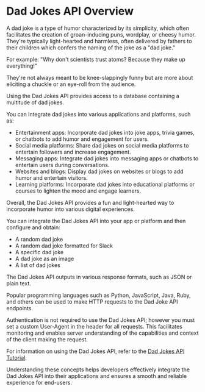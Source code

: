 # Dad Jokes API Overview

A dad joke is a type of humor characterized by its simplicity, which often facilitates the creation of groan-inducing puns, wordplay, or cheesy humor. They're typically light-hearted and harmless, often delivered by fathers to their children which confers the naming of the joke as a "dad joke."

For example:
  "Why don't scientists trust atoms? Because they make up everything!"

They're not always meant to be knee-slappingly funny but are more about eliciting a chuckle or an eye-roll from the audience.

Using the Dad Jokes API provides access to a database containing a multitude of dad jokes.

You can integrate dad jokes into various applications and platforms, such as:
* Entertainment apps: Incorporate dad jokes into joke apps, trivia games, or chatbots to add humor and engagement for users.
* Social media platforms: Share dad jokes on social media platforms to entertain followers and increase engagement.
* Messaging apps: Integrate dad jokes into messaging apps or chatbots to entertain users during conversations.
* Websites and blogs: Display dad jokes on websites or blogs to add humor and entertain visitors.
* Learning platforms: Incorporate dad jokes into educational platforms or courses to lighten the mood and engage learners.

Overall, the Dad Jokes API provides a fun and light-hearted way to incorporate humor into various digital experiences.

You can integrate the Dad Jokes API into your app or platform and then configure and obtain:  
* A random dad joke
* A random dad joke formatted for Slack
* A specific dad joke
* A dad joke as an image
* A list of dad jokes

The Dad Jokes API outputs in various response formats, such as JSON or plain text.

Popular programming languages such as Python, JavaScript, Java, Ruby, and others can be used to make HTTP requests to the Dad Joke API endpoints

Authentication is not required to use the Dad Jokes API; however you must set a custom User-Agent in the header for all requests. This facilitates monitoring and enables server understanding of the capabilities and context of the client making the request.

For information on using the Dad Jokes API, refer to the [Dad Jokes API Tutorial](https://kurtnheiss.github.io/dad_jokes_files/dad_jokes_tutorial.html).

 


  

Understanding these concepts helps developers effectively integrate the Dad Jokes API into their applications and ensures a smooth and reliable experience for end-users.
